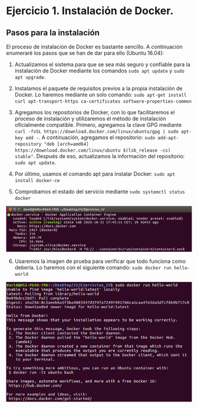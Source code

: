 # Ejercicio 1. Instalación de Docker.

## Pasos para la instalación

El proceso de instalación de Docker es bastante sencillo. A continuación enumeraré los pasos que se han de dar para ello (Ubuntu 16.04):

1. Actualizamos el sistema para que se sea más seguro y confiable para la instalación de Docker mediante los comandos `sudo apt update` y `sudo apt upgrade`. 

2. Instalamos el paquete de requisitos previos a la propia instalación de Docker. Lo haremos mediante un solo comando: `sudo apt-get install  curl apt-transport-https ca-certificates software-properties-common`

3. Agregamos los repositorios de Docker, con lo que facilitaremos el proceso de instalación y utilizaremos el método de instalación oficialmente compatible. Primero, agregamos la clave GPG mediante `curl -fsSL https://download.docker.com/linux/ubuntu/gpg | sudo apt-key add -`. A continuación, agregamos el repositorio: `sudo add-apt-repository "deb [arch=amd64] https://download.docker.com/linux/ubuntu $(lsb_release -cs) stable"`. Después de eso, actualizamos la información del repositorio: `sudo apt update`.

4. Por último, usamos el comando apt para instalar Docker: `sudo apt install docker-ce`

5. Comprobamos el estado del servicio mediante `sudo systemctl status docker`

![Estado del servicio Docker](https://github.com/Davidspace/Ejercicios_IV/blob/main/Tema%203/imagenes/servicio_docker.png)

6. Usaremos la imagen de prueba para verificar que todo funciona como debería. Lo haremos con el siguiente comando: `sudo docker run hello-world`

![Hello world](https://github.com/Davidspace/Ejercicios_IV/blob/main/Tema%203/imagenes/docker_hello_world.png)

